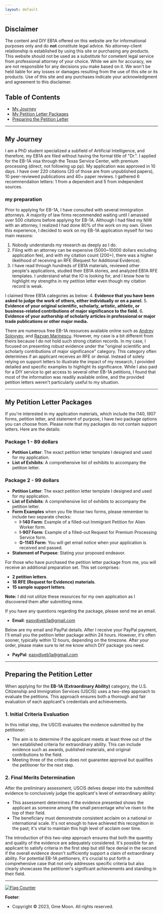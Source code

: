 ```yaml
---
layout: default
---
```


## Disclaimer

The content and DIY EB1A offered on this website are for informational purposes only and do **not** constitute legal advice. No attorney-client relationship is established by using this site or purchasing any products. This website should not be used as a substitute for cometent legal service from professional attorney of your choice. While we aim for accuracy, we are not responsible for any decisions you make based on it. We won't be held liable for any losses or damages resulting from the use of this site or its products. Use of this site and any purchases indicate your acknowledgment and agreement to this disclaimer.


## Table of Contents

- [My Journey](#my-journey)
- [My Petition Letter Packages](#my-petition-letter-packages)
- [Preparing the Petition Letter](#preparing-the-petition-letter)

---

## My Journey

I am a PhD student specialized a subfield of Artificial Intelligence, and therefore, my EB1A are filed without having the formal title of "Dr.". I applied for the EB-1A visa through the Texas Service Center, with premium processing (direct, not following up pp). My application was approved in 10 days. I have over 220 citations (20 of those are from unpublished papers), 10 peer-reviewed publications and 40+ paper reviews. I gathered 6 recommendation letters: 1 from a dependent and 5 from independent sources. 

### my preparation

Prior to applying for EB-1A, I have consulted with several immigration attorneys. A majority of law firms recommended waiting until I amassed over 500 citations before applying for EB-1A. Although I had filed my NIW with an attorney, I realized I had done 80% of the work on my own. Given this experience, I decided to work on my EB-1A application myself for two main reasons:
1. Nobody understands my research as deeply as I do.
2. Filing with an attorney can be expensive (5000~10000 dollars excluding application fee), and with my citation count (200+), there was a higher likelihood of receiving an RFE (Request for Additional Evidence).
3. I have read through hundreds of EB1A materials, reviewed other people's applications, studied their EB1A stories, and analyzed EB1A RFE templates. I understand what the IO is looking for, and I know how to highlight my strengths in my petition letter even though my citation record is weak.

I claimed three EB1A categories as below:
4. **Evidence that you have been asked to judge the work of others, either individually or on a panel.**
5. **Evidence of your original scientific, scholarly, artistic, athletic, or business-related contributions of major significance to the field.**
6. **Evidence of your authorship of scholarly articles in professional or major trade publications or other major media.**

There are numerous free EB-1A resources available online such as [Andrey Solovyev](https://andreychemist.github.io/story/), and [Razvan Marinescu](https://razvanmarinescu.github.io/green-card-I-140/). However, my case is a bit different from theirs because I do not hold such strong citation records. In my case, I focused on presenting robust evidence under the "original scientific and scholarly contributions of major significance" category. This category often determines if an applicant receives an RFE or denial. Instead of solely relying on support letters to illustrate the impact of my research, I provided detailed and specific examples to highlight its significance. While I also paid for a DIY service to get access to several other EB-1A petitions, I found that most of the information was readily available online, and the provided petition letters weren't particularly useful to my situation.

---

## My Petition Letter Packages

If you're interested in my application materials, which include the I140, I907 forms, petition letter, and statement of purpose, I have two package options you can choose from. Please note that my packages do not contain support letters. Here are the details:

### Package 1 - 89 dollars
- **Petition Letter**: The exact petition letter template I designed and used for my application.
- **List of Exhibits**: A comprehensive list of exhibits to accompany the petition letter.

### Package 2 - 99 dollars
- **Petition Letter**: The exact petition letter template I designed and used for my application.
- **List of Exhibits**: A comprehensive list of exhibits to accompany the petition letter.
- **Form Examples** when you file those two forms, please remember to include two separate checks:
  - **I-140 Form**: Example of a filled-out Immigrant Petition for Alien Worker form.
  - **I-907 Form**: Example of a filled-out Request for Premium Processing Service form.
  - **G-1145 Form**: You will get email notice when your application is received and passed.
- **Statement of Purpose**: Stating your proposed endeavor.

For those who have purchased the petition letter package from me, you will receive an additional preparation set. This set comprises:

- **2 petition letters**.
- **18 RFE (Request for Evidence) materials**.
- **15 sample support letters**.

**Note:** I did not utilize these resources for my own application as I discovered them after submitting mine. 

If you have any questions regarding the package, please send me an email. 
- **Email**: easydiyeb1a@gmail.com

Below are my email and PayPal details. After I receive your PayPal payment, I'll email you the petition letter package within 24 hours. However, it's often sooner, typically within 12 hours, depending on the timezone. After your order, please make sure to let me know which DIY package you need.
- **PayPal**: easydiyeb1a@gmail.com

---

## Preparing the Petition Letter

When applying for the **EB-1A (Extraordinary Ability)** category, the U.S. Citizenship and Immigration Services (USCIS) uses a two-step approach to evaluate the petitions. This approach ensures both a thorough and fair evaluation of each applicant's credentials and achievements.


### 1. Initial Criteria Evaluation

In this initial step, the USCIS evaluates the evidence submitted by the petitioner:
- The aim is to determine if the applicant meets at least three out of the ten established criteria for extraordinary ability. This can include evidence such as awards, published materials, and original contributions to the field.
- Meeting three of the criteria does not guarantee approval but qualifies the petitioner for the next step.

### 2. Final Merits Determination

After the preliminary assessment, USCIS delves deeper into the submitted evidence to conclusively judge the applicant's level of extraordinary ability:
- This assessment determines if the evidence presented shows the applicant as someone among the small percentage who've risen to the top of their field.
- The beneficiary must demonstrate consistent acclaim on a national or international scale. It's not enough to have achieved this recognition in the past; it's vital to maintain this high level of acclaim over time.

The introduction of this two-step approach ensures that both the quantity and quality of the evidence are adequately considered. It's possible for an applicant to satisfy criteria in the first step but still face denial in the second if the overall evidence doesn't sufficiently support a claim of extraordinary ability. For potential EB-1A petitioners, it's crucial to put forth a comprehensive case that not only addresses specific criteria but also clearly showcases the petitioner's significant achievements and standing in their field.

---

<a href="https://info.flagcounter.com/FbQO"><img src="https://s11.flagcounter.com/count2/FbQO/bg_FFFFFF/txt_000000/border_CCCCCC/columns_4/maxflags_12/viewers_0/labels_1/pageviews_1/flags_0/percent_1/" alt="Flag Counter" border="0"></a>

**Footer**: 
- Copyright © 2023, Gme Moon. All rights reserved.
